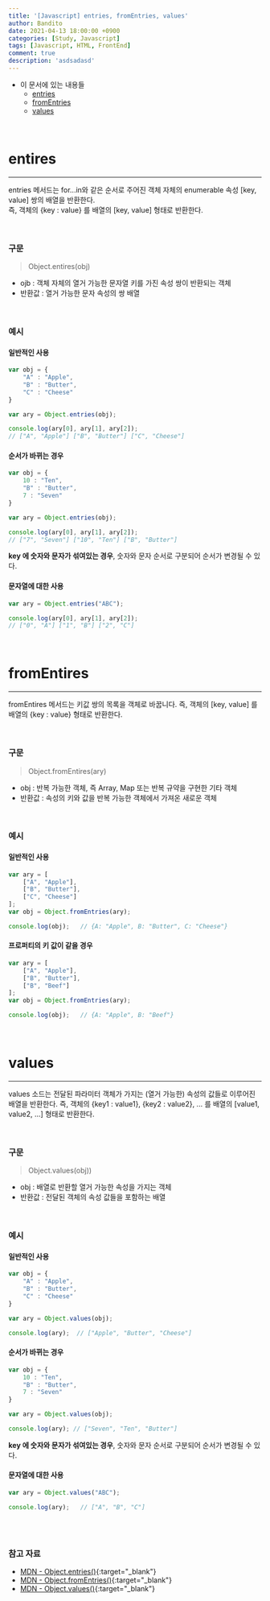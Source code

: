 ```yaml
---
title: '[Javascript] entries, fromEntries, values'
author: Bandito
date: 2021-04-13 18:00:00 +0900
categories: [Study, Javascript]
tags: [Javascript, HTML, FrontEnd]
comment: true
description: 'asdsadasd'
---
```


+ 이 문서에 있는 내용들
    - [entries](#entries)
    - [fromEntries](#fromentries)
    - [values](#values)

<br/>

# entires
***

entries 메서드는 for...in와 같은 순서로 주어진 객체 자체의 enumerable 속성 [key, value] 쌍의 배열을 반환한다.   
즉, 객체의 {key : value} 를 배열의 [key, value] 형태로 반환한다.    

<br/>

### 구문 
> Object.entires(obj)

+ ojb : 객체 자체의 열거 가능한 문자열 키를 가진 속성 쌍이 반환되는 객체
+ 반환값 : 열거 가능한 문자 속성의 쌍 배열

<br/>

### 예시 

#### 일반적인 사용 
```javascript
var obj = {
    "A" : "Apple",
    "B" : "Butter",
    "C" : "Cheese"
}

var ary = Object.entries(obj);

console.log(ary[0], ary[1], ary[2]);
// ["A", "Apple"] ["B", "Butter"] ["C", "Cheese"]
```

#### 순서가 바뀌는 경우
```javascript
var obj = {
    10 : "Ten",
    "B" : "Butter",
    7 : "Seven"
}

var ary = Object.entries(obj);

console.log(ary[0], ary[1], ary[2]);
// ["7", "Seven"] ["10", "Ten"] ["B", "Butter"]
```

**key 에 숫자와 문자가 섞여있는 경우**, 숫자와 문자 순서로 구분되어 순서가 변경될 수 있다.


#### 문자열에 대한 사용
```javascript
var ary = Object.entries("ABC");

console.log(ary[0], ary[1], ary[2]);
// ["0", "A"] ["1", "B"] ["2", "C"]
```

<br/>

# fromEntires
***

fromEntires 메서드는 키값 쌍의 목록을 객체로 바꿉니다. 
즉, 객체의 [key, value] 를 배열의 {key : value} 형태로 반환한다.    

<br/>

### 구문 
> Object.fromEntires(ary)

+ obj : 반복 가능한 객체, 즉 Array, Map 또는 반복 규약을 구현한 기타 객체
+ 반환값 : 속성의 키와 값을 반복 가능한 객체에서 가져온 새로운 객체

<br/>

### 예시 

#### 일반적인 사용
```javascript
var ary = [
    ["A", "Apple"],
    ["B", "Butter"],
    ["C", "Cheese"]
];
var obj = Object.fromEntries(ary);

console.log(obj);   // {A: "Apple", B: "Butter", C: "Cheese"}
```

#### 프로퍼티의 키 값이 같을 경우
```javascript
var ary = [
    ["A", "Apple"],
    ["B", "Butter"],
    ["B", "Beef"]
];
var obj = Object.fromEntries(ary);

console.log(obj);   // {A: "Apple", B: "Beef"}
```

<br/>

# values
***

values 소드는 전달된 파라미터 객체가 가지는 (열거 가능한) 속성의 값들로 이루어진 배열을 반환한다.
즉, 객체의 {key1 : value1}, {key2 : value2}, ... 를 배열의 [value1, value2, ...] 형태로 반환한다.

<br/>

### 구문 
> Object.values(obj))

+ obj : 배열로 반환할 열거 가능한 속성을 가지는 객체
+ 반환값 : 전달된 객체의 속성 값들을 포함하는 배열

<br/>

### 예시 

#### 일반적인 사용
```javascript
var obj = {
    "A" : "Apple",
    "B" : "Butter",
    "C" : "Cheese"
}

var ary = Object.values(obj);

console.log(ary);  // ["Apple", "Butter", "Cheese"]
```

#### 순서가 바뀌는 경우
```javascript
var obj = {
    10 : "Ten",
    "B" : "Butter",
    7 : "Seven"
}

var ary = Object.values(obj);

console.log(ary); // ["Seven", "Ten", "Butter"]
```

**key 에 숫자와 문자가 섞여있는 경우**, 숫자와 문자 순서로 구분되어 순서가 변경될 수 있다.


#### 문자열에 대한 사용
```javascript
var ary = Object.values("ABC");

console.log(ary);   // ["A", "B", "C"]
```

<br/><br/>

### 참고 자료
+ [MDN - Object.entries()](https://developer.mozilla.org/ko/docs/Web/JavaScript/Reference/Global_Objects/Object/entries){:target="_blank"}
+ [MDN - Object.fromEntries()](https://developer.mozilla.org/ko/docs/Web/JavaScript/Reference/Global_Objects/Object/fromEntries){:target="_blank"}
+ [MDN - Object.values()](https://developer.mozilla.org/ko/docs/Web/JavaScript/Reference/Global_Objects/Object/values){:target="_blank"}

